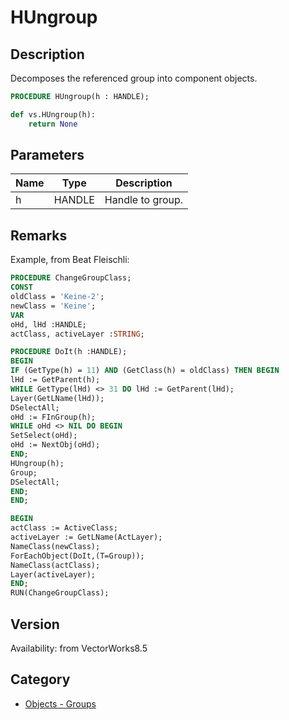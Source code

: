 # HUngroup

## Description
Decomposes the referenced group into component objects.

```pascal
PROCEDURE HUngroup(h : HANDLE);
```

```python
def vs.HUngroup(h):
    return None
```

## Parameters
|Name|Type|Description|
|---|---|---|
|h|HANDLE|Handle to group.|

## Remarks
Example, from Beat Fleischli:
```pascal
PROCEDURE ChangeGroupClass;
CONST
oldClass = 'Keine-2';
newClass = 'Keine';
VAR
oHd, lHd :HANDLE;
actClass, activeLayer :STRING;

PROCEDURE DoIt(h :HANDLE);
BEGIN
IF (GetType(h) = 11) AND (GetClass(h) = oldClass) THEN BEGIN
lHd := GetParent(h);
WHILE GetType(lHd) <> 31 DO lHd := GetParent(lHd);
Layer(GetLName(lHd));
DSelectAll;
oHd := FInGroup(h);
WHILE oHd <> NIL DO BEGIN
SetSelect(oHd);
oHd := NextObj(oHd);
END;
HUngroup(h);
Group;
DSelectAll;
END;
END;

BEGIN
actClass := ActiveClass;
activeLayer := GetLName(ActLayer);
NameClass(newClass);
ForEachObject(DoIt,(T=Group));
NameClass(actClass);
Layer(activeLayer);
END;
RUN(ChangeGroupClass);
```

## Version
Availability: from VectorWorks8.5

## Category
* [Objects - Groups](../Categories/Objects%20-%20Groups.md)
